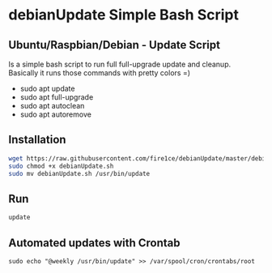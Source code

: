 # debianUpdate Simple Bash Script

## Ubuntu/Raspbian/Debian - Update Script

Is a simple bash script to run full full-upgrade update and cleanup.  
Basically it runs those commands with pretty colors =)

-   sudo apt update
-   sudo apt full-upgrade
-   sudo apt autoclean
-   sudo apt autoremove

## Installation

```bash
wget https://raw.githubusercontent.com/fire1ce/debianUpdate/master/debianUpdate.sh
sudo chmod +x debianUpdate.sh
sudo mv debianUpdate.sh /usr/bin/update
```

## Run

```bash
update
```

## Automated updates with Crontab

```sudo echo "@weekly /usr/bin/update" >> /var/spool/cron/crontabs/root```
